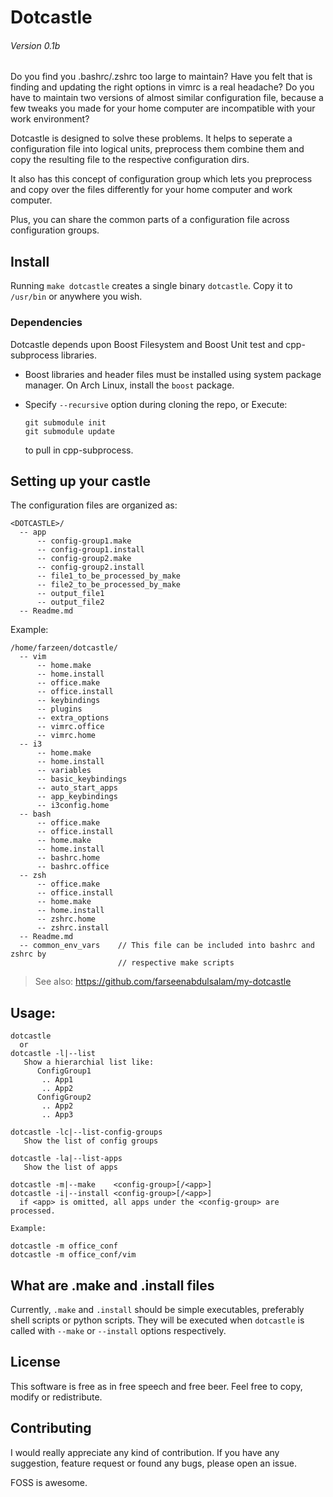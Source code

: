 # Dotcastle
###### Version 0.1b

Do you find you .bashrc/.zshrc too large to maintain?
Have you felt that is finding and updating the right options in vimrc
is a real headache?
Do you have to maintain two versions of almost similar configuration file,
because a few tweaks you made for your home computer are incompatible with
your work environment?

Dotcastle is designed to solve these problems.
It helps to seperate a configuration file into logical units,
preprocess them combine them and copy the resulting file to the respective
configuration dirs.

It also has this concept of configuration group which lets you preprocess
and copy over the files differently for your home computer and work computer.

Plus, you can share the common parts of a configuration file across configuration groups.


## Install
Running `make dotcastle` creates a single binary `dotcastle`.
Copy it to `/usr/bin` or anywhere you wish.

### Dependencies
Dotcastle depends upon Boost Filesystem and Boost Unit test and cpp-subprocess libraries.

* Boost libraries and header files must be installed using system package manager.
  On Arch Linux, install the `boost` package.

* Specify `--recursive` option during cloning the repo, or
  Execute:
  ```
  git submodule init
  git submodule update
  ```

  to pull in cpp-subprocess.


## Setting up your castle
The configuration files are organized as:
```
<DOTCASTLE>/
  -- app
      -- config-group1.make
      -- config-group1.install
      -- config-group2.make
      -- config-group2.install
      -- file1_to_be_processed_by_make
      -- file2_to_be_processed_by_make
      -- output_file1
      -- output_file2
  -- Readme.md

```

Example:

```
/home/farzeen/dotcastle/
  -- vim
      -- home.make
      -- home.install
      -- office.make
      -- office.install
      -- keybindings
      -- plugins
      -- extra_options
      -- vimrc.office
      -- vimrc.home
  -- i3
      -- home.make
      -- home.install
      -- variables
      -- basic_keybindings
      -- auto_start_apps
      -- app_keybindings
      -- i3config.home
  -- bash
      -- office.make
      -- office.install
      -- home.make
      -- home.install
      -- bashrc.home
      -- bashrc.office
  -- zsh
      -- office.make
      -- office.install
      -- home.make
      -- home.install
      -- zshrc.home
      -- zshrc.install
  -- Readme.md
  -- common_env_vars    // This file can be included into bashrc and zshrc by
                        // respective make scripts
```

> See also: https://github.com/farseenabdulsalam/my-dotcastle

## Usage:

```
dotcastle
  or
dotcastle -l|--list
   Show a hierarchial list like:
      ConfigGroup1
       .. App1
       .. App2
      ConfigGroup2
       .. App2
       .. App3

dotcastle -lc|--list-config-groups
   Show the list of config groups

dotcastle -la|--list-apps
   Show the list of apps

dotcastle -m|--make    <config-group>[/<app>]
dotcastle -i|--install <config-group>[/<app>]
  if <app> is omitted, all apps under the <config-group> are processed.

Example:

dotcastle -m office_conf
dotcastle -m office_conf/vim
```

## What are .make and .install files
Currently, `.make` and `.install` should be simple executables,
preferably shell scripts or python scripts.
They will be executed when `dotcastle` is called with
`--make` or `--install` options respectively.

## License
This software is free as in free speech and free beer.
Feel free to copy, modify or redistribute.

## Contributing
I would really appreciate any kind of contribution.
If you have any suggestion, feature request or found any bugs,
please open an issue.

FOSS is awesome.
